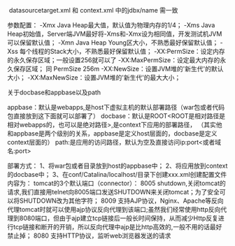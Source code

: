 ​         datasourcetarget.xml 和 context.xml 中的jdbx/name 需一致

参数配置：
-Xmx Java Heap最大值，默认值为物理内存的1/4；
-Xms Java Heap初始值，Server端JVM最好将-Xms和-Xmx设为相同值，开发测试机JVM可以保留默认值；
-Xmn Java Heap Young区大小，不熟悉最好保留默认值；
-Xss 每个线程的Stack大小，不熟悉最好保留默认值；
-XX:PermSize：设定内存的永久保存区域；一般设置256就可以了
-XX:MaxPermSize：设定最大内存的永久保存区域； 同 PermSize 256m
-XX:NewSize：设置JVM堆的'新生代'的默认大小；
-XX:MaxNewSize：设置JVM堆的'新生代'的最大大小；

关于docbase和appbase以及path

appbase：默认是webapps,是host下虚拟主机的默认部署路径（war包或者代码包直接放到这下面就可以部署了）
docbase：默认是ROOT<ROOT是相对路径是相对webapps的，也可以是绝对路径>,是context下应用的部署路径，
（其实他和appbase是两个级别的关系，appbase是定义host层面的，docbase是定义context层面的）
path:是应用的访问路径，默认为空及直接访问ip:port<或者域名:port>

部署方式：
1、将war包或者目录放到host的appbase中；
2、将应用放到context的docbase中；
3、在conf/Catalina/localhost/目录下创建xxx.xml创建配置文件 
内容为：<Context path="/aa" docBase="C:\AA\BB" />
tomcat的3个默认端口（connector）：
8005 shutdown,关闭tomcat的请求,我们直接用telnet向8005端口发送SHUTDOWN来关闭tomcat；为了安全可以将SHUTDOWN改为其他字符；
8009 支持AJP协议，Nginx、Apache等反向代理tomcat时就可以使用ajp协议反向代理到该端口;虽然我们经常使用http反向代理到8080端口，但由于ajp建立tcp链接后一般长时间保持，从而减少Http反复进行tcp链接和断开的开销，所以反向代理中ajp是比http高效的,一般不用的话最好禁止掉；
8080 支持HTTP协议，监听web浏览器发送的请求